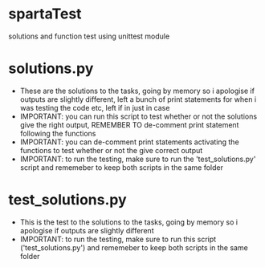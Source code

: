# spartaTest
solutions and function test using unittest module


# solutions.py
- These are the solutions to the tasks, going by memory so i apologise if outputs are slightly different, 
left a bunch of print statements for when i was testing the code etc, left if in just in case
- IMPORTANT: you can run this script to test whether or not the solutions give the right output, REMEMBER TO de-comment print statement following the functions
- IMPORTANT: you can de-comment print statements activating the functions to test whether or not the give correct output
- IMPORTANT: to run the testing, make sure to run the 'test_solutions.py' script and rememeber to keep both scripts in the same folder

# test_solutions.py

- This is the test to the solutions to the tasks, going by memory so i apologise if outputs are slightly different
- IMPORTANT: to run the testing, make sure to run this script ('test_solutions.py') and rememeber to keep both scripts in the same folder
